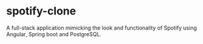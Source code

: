 # spotify-clone
A full-stack application mimicking the look and functionality of Spotify using Angular, Spring boot and PostgreSQL.
